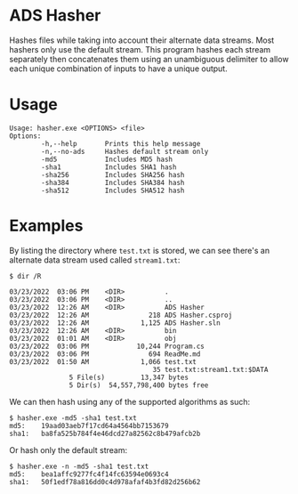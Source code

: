 ﻿# ADS Hasher

Hashes files while taking into account their alternate data streams. Most hashers only use the default stream. This program hashes each stream separately then concatenates them using an unambiguous delimiter to allow each unique combination of inputs to have a unique output.

# Usage

```
Usage: hasher.exe <OPTIONS> <file>
Options:
        -h,--help       Prints this help message
        -n,--no-ads     Hashes default stream only
        -md5            Includes MD5 hash
        -sha1           Includes SHA1 hash
        -sha256         Includes SHA256 hash
        -sha384         Includes SHA384 hash
        -sha512         Includes SHA512 hash
```

# Examples

By listing the directory where `test.txt` is stored, we can see there's an alternate data stream used called `stream1.txt`:

```
$ dir /R

03/23/2022  03:06 PM    <DIR>          .
03/23/2022  03:06 PM    <DIR>          ..
03/23/2022  12:26 AM    <DIR>          ADS Hasher
03/23/2022  12:26 AM               218 ADS Hasher.csproj
03/23/2022  12:26 AM             1,125 ADS Hasher.sln
03/23/2022  12:26 AM    <DIR>          bin
03/23/2022  01:01 AM    <DIR>          obj
03/23/2022  03:06 PM            10,244 Program.cs
03/23/2022  03:06 PM               694 ReadMe.md
03/23/2022  01:50 AM             1,066 test.txt
                                    35 test.txt:stream1.txt:$DATA
               5 File(s)         13,347 bytes
               5 Dir(s)  54,557,798,400 bytes free
```

We can then hash using any of the supported algorithms as such:
```
$ hasher.exe -md5 -sha1 test.txt
md5:    19aad03aeb7f17cd64a4564bb7153679
sha1:   ba8fa525b784f4e46dcd27a82562c8b479afcb2b
```

Or hash only the default stream:
```
$ hasher.exe -n -md5 -sha1 test.txt
md5:    bea1affc9277fc4f14fc63594e0693c4
sha1:   50f1edf78a816dd0c4d978afaf4b3fd82d256b62
```